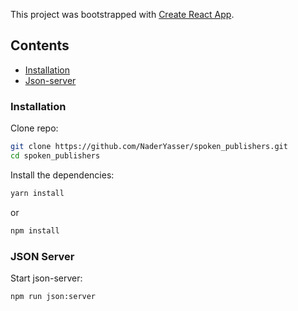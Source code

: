 This project was bootstrapped with [Create React App](https://github.com/facebookincubator/create-react-app).


## Contents

- [Installation](#installation)
- [Json-server](#Json-server)


### Installation

Clone repo:

```sh
git clone https://github.com/NaderYasser/spoken_publishers.git
cd spoken_publishers
```


Install the dependencies:

```sh
yarn install
```

or

```sh
npm install
```

### JSON Server

Start json-server:

```sh
npm run json:server
```




